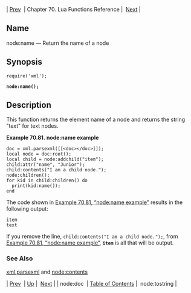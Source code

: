 | [Prev](lua.ref.xml.node_doc)  | Chapter 70. Lua Functions Reference |  [Next](lua.ref.xml.node_tostring) |

<a name="lua.ref.xml.node_name"></a>
## Name

node:name — Return the name of a node

<a name="idp19463648"></a>
## Synopsis

`require('xml');`

**`node:name();`**

<a name="idp19466608"></a>
## Description

This function returns the element name of a node and returns the string "text" for text nodes.

<a name="lua.ref.xml.node_name.example"></a>

**Example 70.81. node:name example**

```
doc = xml.parsexml([[<doc></doc>]]);
local node = doc:root();
local child = node:addchild("item");
child:attr("name", "Junior");
child:contents("I am a child node.");
node:children();
for kid in child:children() do
  print(kid:name());
end
```

The code shown in [Example 70.81, “node:name example”](lua.ref.xml.node_name#lua.ref.xml.node_name.example "Example 70.81. node:name example") results in the following output:

```
item
text
```

If you remove the line, `child:contents("I am a child node.");`, from [Example 70.81, “node:name example”](lua.ref.xml.node_name#lua.ref.xml.node_name.example "Example 70.81. node:name example"), **`item`** is all that will be output.

<a name="idp19474144"></a>
### See Also

[xml.parsexml](lua.ref.xml.parsexml "xml.parsexml") and [node:contents](lua.ref.xml.node_contents "node:contents")

| [Prev](lua.ref.xml.node_doc)  | [Up](lua.function.details) |  [Next](lua.ref.xml.node_tostring) |
| node:doc  | [Table of Contents](index) |  node:tostring |

